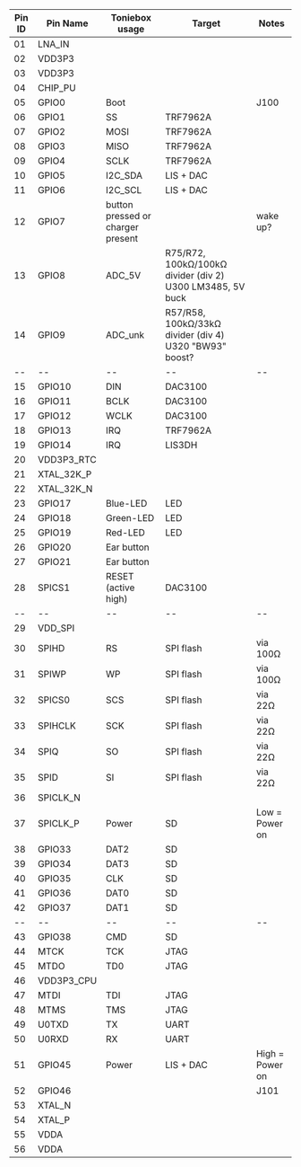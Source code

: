 | Pin ID  | Pin Name | Toniebox usage | Target | Notes |
| -- | -- | -- | -- | -- |
| 01 | LNA_IN | | | |
| 02 | VDD3P3 | | | |
| 03 | VDD3P3 | | | |
| 04 | CHIP_PU | | | |
| 05 | GPIO0 | Boot | | J100 |
| 06 | GPIO1 | SS | TRF7962A | |
| 07 | GPIO2 | MOSI | TRF7962A | |
| 08 | GPIO3 | MISO | TRF7962A | |
| 09 | GPIO4 | SCLK | TRF7962A |
| 10 | GPIO5 | I2C_SDA | LIS + DAC |
| 11 | GPIO6 | I2C_SCL | LIS + DAC | |
| 12 | GPIO7 | button pressed or charger present |  | wake up? |
| 13 | GPIO8 | ADC_5V | R75/R72, 100kΩ/100kΩ divider (div 2) U300 LM3485, 5V buck | |
| 14 | GPIO9 | ADC_unk | R57/R58, 100kΩ/33kΩ divider (div 4) U320 "BW93" boost? | |
| -- | -- | -- | -- | -- |
| 15 | GPIO10 | DIN | DAC3100 | |
| 16 | GPIO11 | BCLK | DAC3100 | |
| 17 | GPIO12 | WCLK | DAC3100 | |
| 18 | GPIO13 | IRQ | TRF7962A | |
| 19 | GPIO14 | IRQ | LIS3DH | |
| 20 | VDD3P3_RTC | | | |
| 21 | XTAL_32K_P | | | |
| 22 | XTAL_32K_N | | | |
| 23 | GPIO17 | Blue-LED | LED | |
| 24 | GPIO18 | Green-LED | LED | |
| 25 | GPIO19 | Red-LED | LED | |
| 26 | GPIO20 | Ear button | | |
| 27 | GPIO21 | Ear button | | |
| 28 | SPICS1 | RESET (active high) | DAC3100 | |
| -- | -- | -- | -- | -- |
| 29 | VDD_SPI | | | |
| 30 | SPIHD | RS | SPI flash | via 100Ω |
| 31 | SPIWP | WP | SPI flash | via 100Ω |
| 32 | SPICS0 | SCS | SPI flash | via 22Ω |
| 33 | SPIHCLK | SCK | SPI flash | via 22Ω |
| 34 | SPIQ | SO | SPI flash | via 22Ω |
| 35 | SPID | SI | SPI flash | via 22Ω |
| 36 | SPICLK_N | | | |
| 37 | SPICLK_P | Power | SD | Low = Power on |
| 38 | GPIO33 | DAT2 | SD | |
| 39 | GPIO34 | DAT3 | SD | |
| 40 | GPIO35 | CLK | SD | |
| 41 | GPIO36 | DAT0 | SD | |
| 42 | GPIO37 | DAT1 | SD | |
| -- | -- | -- | -- | -- |
| 43 | GPIO38 | CMD | SD | |
| 44 | MTCK | TCK | JTAG | |
| 45 | MTDO | TD0 | JTAG | |
| 46 | VDD3P3_CPU | | | |
| 47 | MTDI | TDI | JTAG | |
| 48 | MTMS | TMS | JTAG | |
| 49 | U0TXD | TX | UART | |
| 50 | U0RXD | RX | UART | |
| 51 | GPIO45 | Power | LIS + DAC | High = Power on |
| 52 | GPIO46 | | | J101 |
| 53 | XTAL_N | | | |
| 54 | XTAL_P | | | |
| 55 | VDDA | | | |
| 56 | VDDA | | | |

